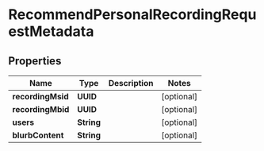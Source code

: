 

# RecommendPersonalRecordingRequestMetadata


## Properties

| Name | Type | Description | Notes |
|------------ | ------------- | ------------- | -------------|
|**recordingMsid** | **UUID** |  |  [optional] |
|**recordingMbid** | **UUID** |  |  [optional] |
|**users** | **String** |  |  [optional] |
|**blurbContent** | **String** |  |  [optional] |



